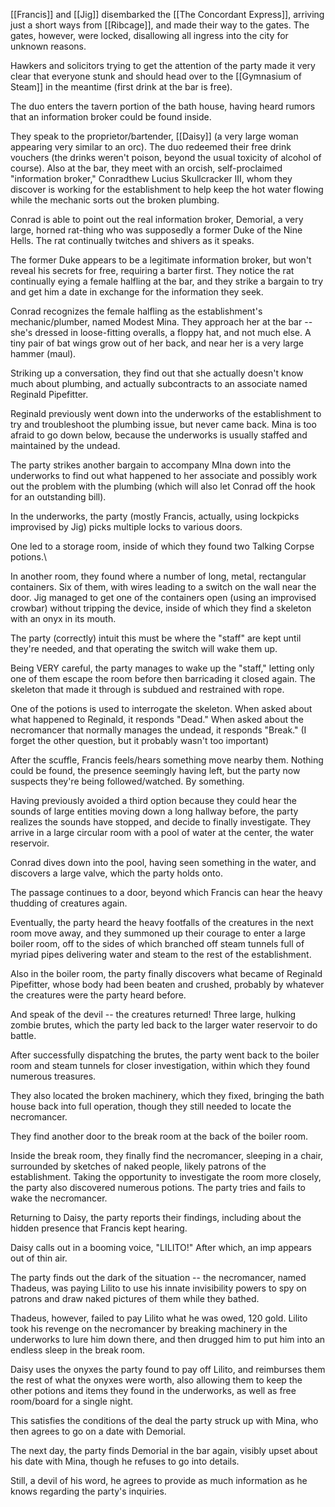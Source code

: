 [[Francis]] and [[Jig]] disembarked the [[The Concordant Express]], arriving just a short ways from [[Ribcage]], and made their way to the gates. The gates, however, were locked, disallowing all ingress into the city for unknown reasons.

Hawkers and solicitors trying to get the attention of the party made it very clear that everyone stunk and should head over to the [[Gymnasium of Steam]] in the meantime (first drink at the bar is free).

The duo enters the tavern portion of the bath house, having heard rumors that an information broker could be found inside.

They speak to the proprietor/bartender, [[Daisy]] (a very large woman appearing very similar to an orc). The duo redeemed their free drink vouchers (the drinks  weren't poison, beyond the usual toxicity of alcohol of course). Also at the bar, they meet with an orcish, self-proclaimed "information broker," Conradthew Lucius Skullcracker III, whom they discover is working for the establishment to help keep the hot water flowing while the mechanic sorts out the broken plumbing.

Conrad is able to point out the real information broker, Demorial, a very large, horned rat-thing who was supposedly a former Duke of the Nine Hells. The rat continually twitches and shivers as it speaks.

The former Duke appears to be a legitimate information broker, but won't reveal his secrets for free, requiring a barter first. They notice the rat continually eying a female halfling at the bar, and they strike a bargain to try  and get him a date in exchange for the information they seek.

Conrad recognizes the female halfling as the establishment's mechanic/plumber, named Modest Mina. They approach her at the bar -- she's dressed in loose-fitting overalls, a floppy hat, and not much else. A tiny pair of bat wings grow out of her back, and near her is a very large hammer (maul).

Striking up a conversation, they find out that she actually doesn't know much about plumbing, and actually subcontracts to an associate named Reginald Pipefitter.

Reginald previously went down into the underworks of the establishment to try and troubleshoot the plumbing issue, but never came back. Mina is too afraid to go down below, because the underworks is usually staffed and maintained by the undead.

The party strikes another bargain to accompany MIna down into the underworks to find out what happened to her associate and possibly work out the problem with the plumbing (which will also let Conrad off the hook for an outstanding bill).

In the underworks, the party (mostly Francis, actually, using lockpicks improvised by Jig) picks multiple locks to various doors.

One led to a storage room, inside of which they found two Talking Corpse potions.\

In another room, they found where a number of long, metal, rectangular containers. Six of them, with wires leading to a switch on the wall near the door. Jig managed to get one of the containers open (using an improvised crowbar) without tripping the device, inside of which they find a skeleton with an onyx in its mouth.

The party (correctly) intuit this must be where the "staff" are kept until they're needed, and that operating the switch will wake them up.

Being VERY careful, the party manages to wake up the "staff," letting only one of them escape the room before then barricading it closed again. The skeleton that made it through is subdued and restrained with rope.

One of the potions is used to interrogate the skeleton. When asked about what happened to Reginald, it responds "Dead." When asked about the necromancer that normally manages the undead, it responds "Break."
(I forget the other question, but it probably wasn't too important)

After the scuffle, Francis feels/hears something move nearby them. Nothing could be found, the presence seemingly having left, but the party now suspects they're being followed/watched. By something.

Having previously avoided a third option because they could hear the sounds of large entities moving down a long hallway before, the party realizes the sounds have stopped, and decide to finally investigate. They arrive in a large circular room with a pool of water at the center, the water reservoir.

Conrad dives down into the pool, having seen something in the water, and discovers a large valve, which the party holds onto.

The passage continues to a door, beyond which Francis can hear the heavy thudding of creatures again.

Eventually, the party heard the heavy footfalls of the creatures in the next room move away, and they summoned up their courage to enter a large boiler room, off to the sides of which branched off steam tunnels full of myriad pipes delivering water and steam to the rest of the establishment.

Also in the boiler room, the party finally discovers what became of Reginald Pipefitter, whose body had been beaten and crushed, probably by whatever the creatures were the party heard before.

And speak of the devil -- the creatures returned! Three large, hulking zombie brutes, which the party led back to the larger water reservoir to do battle.

After successfully dispatching the brutes, the party went back to the boiler room and steam tunnels for closer investigation, within which they found numerous treasures.

They also located the broken machinery, which they fixed, bringing the bath house back into full operation, though they still needed to locate the necromancer. 

They find another door to the break room at the back of the boiler room.

Inside the break room, they finally find the necromancer, sleeping in a chair, surrounded by sketches of naked people, likely patrons of the establishment. Taking the opportunity to investigate the room more closely, the party also discovered numerous potions. The party tries and fails to wake the necromancer.

Returning to Daisy, the party reports their findings, including about the hidden presence that Francis kept hearing.

Daisy calls out in a booming voice, "LILITO!" After which, an imp appears out of thin air.

The party finds out the dark of the situation -- the necromancer, named Thadeus, was paying Lilito to use his innate invisibility powers to spy on patrons and draw naked pictures of them while they bathed. 

Thadeus, however, failed to pay Lilito what he was owed, 120 gold. Lilito took his revenge on the necromancer by breaking machinery in the underworks to lure him down there, and then drugged him to put him into an endless sleep in the break room.

Daisy uses the onyxes the party found to pay off Lilito, and reimburses them the rest of what the onyxes were worth, also allowing them to keep the other potions and items they found in the underworks, as well as free room/board for a single night.

This satisfies the conditions of the deal the party struck up with Mina, who then agrees to go on a date with Demorial.

The next day, the party finds Demorial in the bar again, visibly upset about his date with Mina, though he refuses to go into details. 

Still, a devil of his word, he agrees to provide as much information as he knows regarding the party's inquiries.
